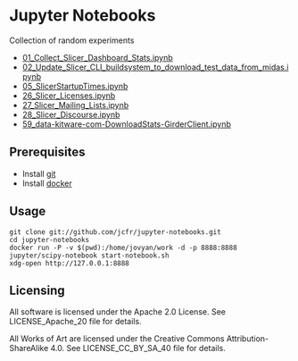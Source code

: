 Jupyter Notebooks
=================

Collection of random experiments

* [01_Collect_Slicer_Dashboard_Stats.ipynb](http://nbviewer.jupyter.org/github/jcfr/jupyter-notebooks/blob/master/01_Collect_Slicer_Dashboard_Stats.ipynb)
* [02_Update_Slicer_CLI_buildsystem_to_download_test_data_from_midas.ipynb](http://nbviewer.jupyter.org/github/jcfr/jupyter-notebooks/blob/master/02_Update_Slicer_CLI_buildsystem_to_download_test_data_from_midas.ipynb)
* [05_SlicerStartupTimes.ipynb](http://nbviewer.jupyter.org/github/jcfr/jupyter-notebooks/blob/master/05_SlicerStartupTimes.ipynb)
* [26_Slicer_Licenses.ipynb](http://nbviewer.jupyter.org/github/jcfr/jupyter-notebooks/blob/master/26_Slicer_Licenses.ipynb)
* [27_Slicer_Mailing_Lists.ipynb](http://nbviewer.jupyter.org/github/jcfr/jupyter-notebooks/blob/master/27_Slicer_Mailing_Lists.ipynb)
* [28_Slicer_Discourse.ipynb](http://nbviewer.jupyter.org/github/jcfr/jupyter-notebooks/blob/master/28_Slicer_Discourse.ipynb)
* [59_data-kitware-com-DownloadStats-GirderClient.ipynb](https://nbviewer.jupyter.org/github/jcfr/jupyter-notebooks/blob/master/59_data-kitware-com-DownloadStats-GirderClient.ipynb)

Prerequisites
-------------

* Install [git](https://git-scm.com/)
* Install [docker](https://docs.docker.com/engine/installation/)

Usage
-----

```
git clone git://github.com/jcfr/jupyter-notebooks.git
cd jupyter-notebooks
docker run -P -v $(pwd):/home/jovyan/work -d -p 8888:8888 jupyter/scipy-notebook start-notebook.sh
xdg-open http://127.0.0.1:8888
```

Licensing
---------

All software is licensed under the Apache 2.0 License. See LICENSE_Apache_20 file for details.

All Works of Art are licensed under the Creative Commons Attribution-ShareAlike 4.0.
See LICENSE_CC_BY_SA_40 file for details.

